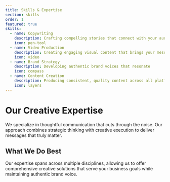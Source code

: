 ```yaml
---
title: Skills & Expertise
section: skills
order: 1
featured: true
skills:
  - name: Copywriting
    description: Crafting compelling stories that connect with your audience
    icon: pen-tool
  - name: Video Production
    description: Creating engaging visual content that brings your message to life
    icon: video
  - name: Brand Strategy
    description: Developing authentic brand voices that resonate
    icon: compass
  - name: Content Creation
    description: Producing consistent, quality content across all platforms
    icon: layers
---
```


# Our Creative Expertise

We specialize in thoughtful communication that cuts through the noise. Our approach combines strategic thinking with creative execution to deliver messages that truly matter.

## What We Do Best

Our expertise spans across multiple disciplines, allowing us to offer comprehensive creative solutions that serve your business goals while maintaining authentic brand voice.